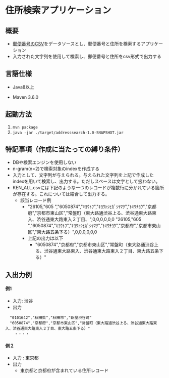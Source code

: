 # 住所検索アプリケーション

## 概要

- [郵便番号のCSV](http://www.post.japanpost.jp/zipcode/dl/kogaki/zip/ken_all.zip)をデータソースとし、郵便番号と住所を検索するアプリケーション
- 入力された文字列を使用して検索し、郵便番号と住所をcsv形式で出力する



## 言語仕様

- Java8以上

- Maven 3.6.0

  

## 起動方法

1.  `mvn package`
2.  `java -jar ./target/addresssearch-1.0-SNAPSHOT.jar`



## 特記事項（作成に当たっての縛り条件）

- DBや検索エンジンを使用しない
- n-gram(n=2)で検索対象のindexを作成する
- 入力として、文字列が与えられる。与えられた文字列を上記で作成したindexを用いて検索し、出力する。ただしスペースは文字として扱わない。
- KEN_ALL.csvには下記のような一つのレコードが複数行に分かれている箇所が存在する。これについては結合して出力する。
  - 該当レコード例
    - "26105,"605  ","6050874","ｷﾖｳﾄﾌ","ｷﾖｳﾄｼﾋｶﾞｼﾔﾏｸ","ﾄｷﾜﾁﾖｳ","京都府","京都市東山区","常盤町（東大路通渋谷上る、渋谷通東大路東入、渋谷通東大路東入２丁目、",0,0,0,0,0,0
      "26105,"605  ","6050874","ｷﾖｳﾄﾌ","ｷﾖｳﾄｼﾋｶﾞｼﾔﾏｸ","ﾄｷﾜﾁﾖｳ","京都府","京都市東山区","東大路五条下る）",0,0,0,0,0,0
    - 上記の出力は以下
      - "6050874","京都府","京都市東山区","常盤町（東大路通渋谷上る、渋谷通東大路東入、渋谷通東大路東入２丁目、東大路五条下る）"



## 入出力例

#### 例1

- 入力: 渋谷
- 出力

```
  "0101642","秋田県","秋田市","新屋渋谷町"  
  "6050874","京都府","京都市東山区","常盤町（東大路通渋谷上る、渋谷通東大路東入、渋谷通東大路東入２丁目、東大路五条下る）"
    ・・・・
```


#### 例２

- 入力 : 東京都
- 出力
  - 東京都と京都府が含まれている住所レコード
